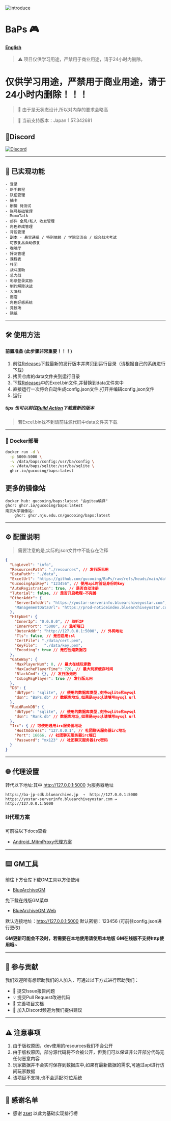 ![introduce](https://socialify.git.ci/gucooing/BaPs/image?description=1&font=Source+Code+Pro&forks=1&issues=1&language=1&name=1&owner=1&pattern=Plus&pulls=1&stargazers=1&theme=Light)

# BaPs 🎮

#### [English](README_EN.md)
  
> ⚠️ 项目仅供学习用途，严禁用于商业用途，请于24小时内删除。

# 仅供学习用途，严禁用于商业用途，请于24小时内删除！！！

> 🌟 由于是无状态设计,所以对内存的要求会略高
  
> 📅 当前支持版本：Japan 1.57.342681

## 📍Discord

[![Discord](https://img.shields.io/badge/Join-Discord-blue?logo=discord&logoSize=auto)](https://discord.gg/222yVp6pUq)


---
## 🚀 已实现功能
```
- 登录  
- 新手教程  
- 队伍管理  
- 抽卡  
- 剧情 待测试  
- 账号基础管理  
- MomoTalk  
- 邮件 全局/私人 收发管理  
- 角色养成管理  
- 背包管理  
- 副本 - 悬赏通缉 / 特别依赖 / 学院交流会 / 综合战术考试  
- 可恢复品自动恢复  
- 咖啡厅  
- 好友管理  
- 课程表  
- 社团  
- 战斗援助  
- 总力战  
- 彩奈登录奖励  
- 制约解除决战  
- 大决战  
- 商店
- 角色好感系统
- 竞技场
- 贴纸
```
---
## 🛠️ 使用方法

#### 前置准备 (此步骤非常重要！！！)

1. 前往[Releases](https://github.com/gucooing/BaPs/releases/latest)下载最新的发行版本并拷贝到运行目录（请根据自己的系统进行下载）
2. 拷贝仓库的data文件夹到运行目录
3. 下载[Releases](https://github.com/gucooing/BaPs/releases/latest)中的Excel.bin文件,并替换到data文件夹中
4. 直接运行一次将会自动生成config.json文件,打开并编辑config.json文件
5. 运行
##### tips 也可以前往[Build Action](https://github.com/gucooing/BaPs/actions/workflows/Build.yml)下载最新的版本

>若Excel.bin找不到请前往源代码中data文件夹下载
---

### 🐳 Docker部署
```bash
docker run -d \
  -p 5000:5000 \
  -v /data/baps/config:/usr/ba/config \
  -v /data/baps/sqlite:/usr/ba/sqlite \
  ghcr.io/gucooing/baps:latest
``` 
## 更多的镜像站
``` 
docker hub: gucooing/baps:latest "由gitea编译"
ghcr: ghcr.io/gucooing/baps:latest
南京大学镜像站:
    ghcr: ghcr.nju.edu.cn/gucooing/baps:latest
```
---

## ⚙️ 配置说明
>需要注意的是,实际的json文件中不能存在注释
```json
{
  "LogLevel": "info",
  "ResourcesPath": "./resources", // 发行版无用
  "DataPath": "./data",
  "ExcelUrl": "https://github.com/gucooing/BaPs/raw/refs/heads/main/data/Excel.bin?download=",// 当Excel.bin不存在时，自动下载的url
  "GucooingApiKey": "123456", // 使用api时验证身份的key
  "AutoRegistration": true, // 是否自动注册
  "Tutorial": false, // 是否开启教程-不完善
  "OtherAddr": {
    "ServerInfoUrl": "https://yostar-serverinfo.bluearchiveyostar.com", // 上游服务器地址 如果值为: 'local' 时使用本地文件
    "ManagementDataUrl": "https://prod-noticeindex.bluearchiveyostar.com/prod/index.json" // 公告地址
  },
  "HttpNet": {
    "InnerIp": "0.0.0.0", // 监听IP
    "InnerPort": "5000", // 监听端口
    "OuterAddr": "http://127.0.0.1:5000", // 外网地址
    "Tls": false, // 是否启用ssl
    "CertFile": "./data/cert.pem",
    "KeyFile":   "./data/key.pem",
    "Encoding": true // 是否压缩数据包
  },
  "GateWay": {
    "MaxPlayerNum": 0, // 最大在线玩家数
    "MaxCachePlayerTime": 720, // 最大玩家缓存时间
    "BlackCmd": {}, // 发行版无用
    "IsLogMsgPlayer": true // 发行版无用
  },
  "DB": {
    "dbType": "sqlite", // 使用的数据库类型,支持sqlite和mysql
    "dsn": "BaPs.db" // 数据库地址,如果是mysql请填写mysql url
  },
  "RaidRankDB": {
    "dbType": "sqlite", // 使用的数据库类型,支持sqlite和mysql
    "dsn": "Rank.db" // 数据库地址,如果是mysql请填写mysql url
  },
  "Irc": { // 可使用通用irc服务器地址
    "HostAddress": "127.0.0.1", // 社团聊天服务器irc地址
    "Port": 16666, // 社团聊天服务器irc端口
    "Password": "mx123" // 社团聊天服务器irc密码
  }
}
```
---

## 🌐 代理设置
转代以下地址:其中 http://127.0.0.1:5000 为服务器地址
```plaintext
https://ba-jp-sdk.bluearchive.jp  →  http://127.0.0.1:5000
https://yostar-serverinfo.bluearchiveyostar.com → http://127.0.0.1:5000
```

### ⛓️代理方案

可前往以下docs查看
- [Android_MitmProxy代理方案](Android_Mitmproxy_Readme_ZH.md)

---

## ⌨️ GM工具
前往下方仓库下载GM工具以方便使用

- [BlueArchiveGM](https://github.com/PrimeStudentCouncil/BlueArchiveGM/releases/latest)

免下载在线版GM菜单

- [BlueArchiveGM Web](https://gm.bluearchive.cc)

默认连接地址：http://127.0.0.1:5000 
默认密钥：123456 (可前往config.json进行更改)

**GM更新可能会不及时，若需要在本地使用请使用本地版**
**GM在线版不支持http使用哦~**

---
## 🤝 参与贡献
我们欢迎所有想帮助我们的人加入，可通过以下方式进行帮助我们：
- 🐛 提交Issue报告问题
- 💡 提交Pull Request改进代码
- 📖 完善项目文档
- 🚀 加入Discord频道为我们提供建议
---

## ⚠️ 注意事项
1. 由于版权原因，dev使用的resources我们不会公开
2. 由于版权原因，部分源代码将不会被公开，但我们可以保证非公开部分代码无任何恶意内容
3. 玩家数据并不会实时保存到数据库中,如果有最新数据的需求,可通过api进行访问玩家数据
4. 该项目不支持,也不会适配32位系统

---
## 🤜 感谢名单

- 感谢 [zset](https://github.com/liyiheng/zset) 以此为基础实现排行榜
